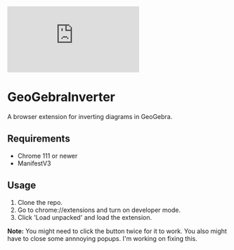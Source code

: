 ![Icon](https://iconmonstr.com/wp-content/g/gd/makefg.php?i=../releases/preview/2013/png/iconmonstr-coin-2.png&r=0&g=0&b=0)
# GeoGebraInverter
A browser extension for inverting diagrams in GeoGebra.

## Requirements
* Chrome 111 or newer
* ManifestV3
## Usage
1. Clone the repo.
2. Go to chrome://extensions and turn on developer mode.
3. Click 'Load unpacked' and load the extension.

**Note:** You might need to click the button twice for it to work. You also might have to close some annnoying popups. I'm working on fixing this.
